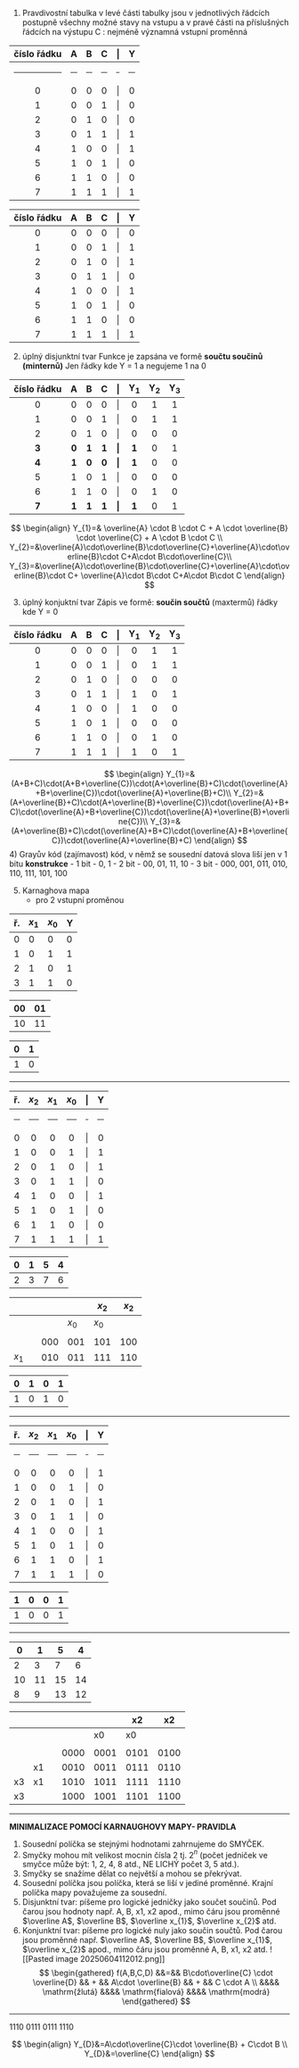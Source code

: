 1) Pravdivostní tabulka
	 v levé části tabulky jsou v jednotlivých řádcích postupně všechny možné stavy na vstupu a v pravé části na příslušných řádcích na výstupu
	C : nejméně významná vstupní proměnná

| číslo řádku |   A   |  B   |  C   |  \|  |  Y   |
| :---------: | :---: | :--: | :--: | :--: | :--: |
|    <hr>     | <hr>  | <hr> | <hr> | <hr> | <hr> |
|      0      |   0   |  0   |  0   |  \|  |  0   |
|      1      |   0   |  0   |  1   |  \|  |  0   |
|      2      |   0   |  1   |  0   |  \|  |  0   |
|    3<br>    |   0   |  1   |  1   |  \|  |  1   |
|      4      |   1   |  0   |  0   |  \|  |  1   |
|      5      | 1<br> |  0   |  1   |  \|  |  0   |
|      6      |   1   |  1   |  0   |  \|  |  0   |
|      7      |   1   |  1   |  1   |  \|  |  1   |

| číslo řádku |   A   |  B  |  C  | \|  |  Y  |
| :---------: | :---: | :-: | :-: | :-: | :-: |
|      0      |   0   |  0  |  0  | \|  |  0  |
|      1      |   0   |  0  |  1  | \|  |  1  |
|      2      |   0   |  1  |  0  | \|  |  1  |
|    3<br>    |   0   |  1  |  1  | \|  |  0  |
|      4      |   1   |  0  |  0  | \|  |  1  |
|      5      | 1<br> |  0  |  1  | \|  |  0  |
|      6      |   1   |  1  |  0  | \|  |  0  |
|      7      |   1   |  1  |  1  | \|  |  1  |
2) úplný disjunktní tvar
	Funkce je zapsána ve formě **součtu součinů (minternů)**
	Jen řádky kde Y = 1 a negujeme 1 na 0
	
| číslo řádku |   A   |   B   |   C   |   \|   | Y$_{1}$ | Y$_2$ | Y$_3$ |
| :---------: | :---: | :---: | :---: | :----: | :-----: | :---: | :---: |
|      0      |   0   |   0   |   0   |   \|   |    0    |   1   |   1   |
|      1      |   0   |   0   |   1   |   \|   |    0    |   1   |   1   |
|      2      |   0   |   1   |   0   |   \|   |    0    |   0   |   0   |
|  **3<br>**  | **0** | **1** | **1** | **\|** |  **1**  |   0   |   1   |
|    **4**    | **1** | **0** | **0** | **\|** |  **1**  |   0   |   0   |
|      5      | 1<br> |   0   |   1   |   \|   |    0    |   0   |   0   |
|      6      |   1   |   1   |   0   |   \|   |    0    |   1   |   0   |
|    **7**    | **1** | **1** | **1** | **\|** |  **1**  |   0   |   1   |
 $$
 \begin{align}
Y_{1}=& \overline{A} \cdot B \cdot C + A \cdot \overline{B} \cdot \overline{C} + A \cdot B \cdot C \\
Y_{2}=&\overline{A}\cdot\overline{B}\cdot\overline{C}+\overline{A}\cdot\overline{B}\cdot C+A\cdot B\cdot\overline{C}\\
Y_{3}=&\overline{A}\cdot\overline{B}\cdot\overline{C}+\overline{A}\cdot\overline{B}\cdot C+ \overline{A}\cdot B\cdot C+A\cdot B\cdot C
\end{align}
 $$

3) úplný konjuktní tvar
	Zápis ve formě: **součin součtů** (maxtermů)
	řádky kde Y = 0

| číslo řádku |   A   |  B  |  C  | \|  | Y$_{1}$ | Y$_2$ | Y$_3$ |
| :---------: | :---: | :-: | :-: | :-: | :-----: | :---: | :---: |
|      0      |   0   |  0  |  0  | \|  |    0    |   1   |   1   |
|      1      |   0   |  0  |  1  | \|  |    0    |   1   |   1   |
|      2      |   0   |  1  |  0  | \|  |    0    |   0   |   0   |
|    3<br>    |   0   |  1  |  1  | \|  |    1    |   0   |   1   |
|      4      |   1   |  0  |  0  | \|  |    1    |   0   |   0   |
|      5      | 1<br> |  0  |  1  | \|  |    0    |   0   |   0   |
|      6      |   1   |  1  |  0  | \|  |    0    |   1   |   0   |
|      7      |   1   |  1  |  1  | \|  |    1    |   0   |   1   |
$$
 \begin{align}
Y_{1}=& (A+B+C)\cdot(A+B+\overline{C})\cdot(A+\overline{B}+C)\cdot(\overline{A}+B+\overline{C})\cdot(\overline{A}+\overline{B}+C)\\
Y_{2}=& (A+\overline{B}+C)\cdot(A+\overline{B}+\overline{C})\cdot(\overline{A}+B+C)\cdot(\overline{A}+B+\overline{C})\cdot(\overline{A}+\overline{B}+\overline{C})\\
Y_{3}=& (A+\overline{B}+C)\cdot(\overline{A}+B+C)\cdot(\overline{A}+B+\overline{C})\cdot(\overline{A}+\overline{B}+C)
\end{align}
 $$
4) Grayův kód (zajímavost)
	kód, v němž se sousední datová slova liší jen v 1 bitu
	**konstrukce**
	- 1 bit
		- 0, 1
	- 2 bit
		- 00, 01, 11, 10
	- 3 bit 
		- 000, 001, 011, 010, 110, 111, 101, 100 

5) Karnaghova mapa
	- pro 2 vstupní proměnou

| ř.  | $x_{1}$ | $x_{0}$ | Y   |
| --- | ------- | ------- | --- |
| 0   | 0       | 0       | 0   |
| 1   | 0       | 1       | 1   |
| 2   | 1       | 0       | 1   |
| 3   | 1       | 1       | 0   |

| 00  | 01  |
| --- | --- |
| 10  | 11  |

| 0   | 1   |
| --- | --- |
| 1   | 0   |

---

|  ř.   | $x_2$ | $x_1$ | $x_0$ |  \|  |  Y   |
| :---: | :---: | :---: | :---: | :--: | :--: |
| <hr>  | <hr>  | <hr>  | <hr>  | <hr> | <hr> |
|   0   |   0   |   0   |   0   |  \|  |  0   |
|   1   |   0   |   0   |   1   |  \|  |  1   |
|   2   |   0   |   1   |   0   |  \|  |  1   |
| 3<br> |   0   |   1   |   1   |  \|  |  0   |
|   4   |   1   |   0   |   0   |  \|  |  1   |
|   5   |   1   |   0   |   1   |  \|  |  0   |
|   6   |   1   |   1   |   0   |  \|  |  0   |
|   7   |   1   |   1   |   1   |  \|  |  1   |

| 0   | 1   | 5   | 4   |
| --- | --- | --- | --- |
| 2   | 3   | 7   | 6   |

|       |     |     |       | $x_2$ | $x_2$ |
| ----- | --- | --- | ----- | ----- | ----- |
|       |     |     | $x_0$ | $x_0$ |       |
|       |     |     |       |       |       |
|       |     | 000 | 001   | 101   | 100   |
| $x_1$ |     | 010 | 011   | 111   | 110   |

| 0   | 1   | 0   | 1   |
| --- | --- | --- | --- |
| 1   | 0   | 1   | 0   |

---

|  ř.   | $x_2$ | $x_1$ | $x_0$ |  \|  |  Y   |
| :---: | :---: | :---: | :---: | :--: | :--: |
| <hr>  | <hr>  | <hr>  | <hr>  | <hr> | <hr> |
|   0   |   0   |   0   |   0   |  \|  |  1   |
|   1   |   0   |   0   |   1   |  \|  |  0   |
|   2   |   0   |   1   |   0   |  \|  |  1   |
| 3<br> |   0   |   1   |   1   |  \|  |  0   |
|   4   |   1   |   0   |   0   |  \|  |  1   |
|   5   |   1   |   0   |   1   |  \|  |  0   |
|   6   |   1   |   1   |   0   |  \|  |  1   |
|   7   |   1   |   1   |   1   |  \|  |  0   |

| 1   | 0   | 0   | 1   |
| --- | --- | --- | --- |
| 1   | 0   | 0   | 1   |

---

| 0   | 1   | 5   | 4   |
| --- | --- | --- | --- |
| 2   | 3   | 7   | 6   |
| 10  | 11  | 15  | 14  |
| 8   | 9   | 13  | 12  |

|     |     |     |      |      | x2   | x2   |
| --- | --- | --- | ---- | ---- | ---- | ---- |
|     |     |     |      | x0   | x0   |      |
|     |     |     |      |      |      |      |
|     |     |     | 0000 | 0001 | 0101 | 0100 |
|     | x1  |     | 0010 | 0011 | 0111 | 0110 |
| x3  | x1  |     | 1010 | 1011 | 1111 | 1110 |
| x3  |     |     | 1000 | 1001 | 1101 | 1100 |

---
**MINIMALIZACE POMOCÍ KARNAUGHOVY MAPY- PRAVIDLA**
1) Sousední políčka se stejnými hodnotami zahrnujeme do SMYČEK.
2) Smyčky mohou mít velikost mocnin čísla 2 tj. 2$^n$ (počet jedniček ve smyčce může být: 1, 2, 4, 8 atd., NE LICHÝ počet 3, 5 atd.).
3) Smyčky se snažíme dělat co největší a mohou se překrývat.
4) Sousední políčka jsou políčka, která se liší v jediné proměnné. Krajní políčka mapy považujeme za sousední.
5) Disjunktní tvar: píšeme pro logické jedničky jako součet součinů. Pod čarou jsou hodnoty např. A, B, x1, x2 apod., mimo čáru jsou proměnné $\overline A$, $\overline B$, $\overline x_{1}$, $\overline x_{2}$ atd.
6) Konjunktní tvar: píšeme pro logické nuly jako součin součtů. Pod čarou jsou proměnné např. $\overline A$, $\overline B$, $\overline x_{1}$, $\overline x_{2}$ apod., mimo čáru jsou proměnné A, B, x1, x2 atd.
![[Pasted image 20250604112012.png]]
$$
\begin{gathered}
f(A,B,C,D) &&=&& B\cdot\overline{C} \cdot \overline{D}  && + && A\cdot \overline{B} && + && C \cdot A  \\
&&&& \mathrm{žlutá} &&&& \mathrm{fialová} &&&& \mathrm{modrá}
\end{gathered}
$$

---

1110
0111
0111
1110

$$
\begin{align}
Y_{D}&=A\cdot\overline{C}\cdot \overline{B} + C\cdot B \\
Y_{D}&=\overline{C}
\end{align}
$$
